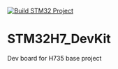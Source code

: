 [![Build STM32 Project](https://github.com/GBenG/STM32H735G-DK/actions/workflows/build_stm32.yml/badge.svg)](https://github.com/GBenG/STM32H735G-DK/actions/workflows/build_stm32.yml)

# STM32H7_DevKit
Dev board for H735 base project

